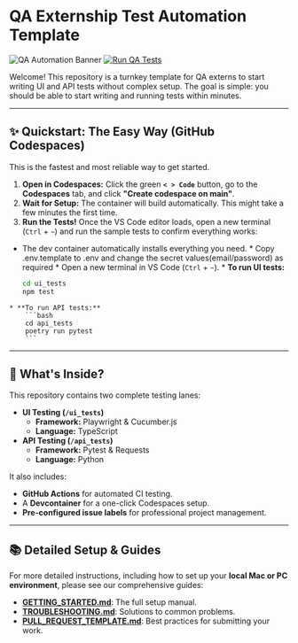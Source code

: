 # QA Externship Test Automation Template

![QA Automation Banner](https://i.imgur.com/your-banner-image.png) [![Run QA Tests](https://github.com/tripleten-externships/qa-percruit/actions/workflows/ci.yml/badge.svg)](https://github.com/tripleten-externships/qa-percruit/actions/workflows/ci.yml)

Welcome! This repository is a turnkey template for QA externs to start writing UI and API tests without complex setup. The goal is simple: you should be able to start writing and running tests within minutes.

---

## ✨ Quickstart: The Easy Way (GitHub Codespaces)

This is the fastest and most reliable way to get started.

1.  **Open in Codespaces:** Click the green **`< > Code`** button, go to the **Codespaces** tab, and click **"Create codespace on main"**.
2.  **Wait for Setup:** The container will build automatically. This might take a few minutes the first time.
3.  **Run the Tests!** Once the VS Code editor loads, open a new terminal (`Ctrl` + `~`) and run the sample tests to confirm everything works:
   * The dev container automatically installs everything you need.
    * Copy .env.template to .env and change the secret values(email/password) as required
    * Open a new terminal in VS Code (`Ctrl` + `~`).
    * **To run UI tests:**
        ```bash
        cd ui_tests
        npm test
        ```
    * **To run API tests:**
        ```bash
        cd api_tests
        poetry run pytest
        ```

---

## 🚀 What's Inside?

This repository contains two complete testing lanes:

* **UI Testing (`/ui_tests`)**
    * **Framework:** Playwright & Cucumber.js
    * **Language:** TypeScript
* **API Testing (`/api_tests`)**
    * **Framework:** Pytest & Requests
    * **Language:** Python

It also includes:
* **GitHub Actions** for automated CI testing.
* A **Devcontainer** for a one-click Codespaces setup.
* **Pre-configured issue labels** for professional project management.

---

## 📚 Detailed Setup & Guides

For more detailed instructions, including how to set up your **local Mac or PC environment**, please see our comprehensive guides:

* **[GETTING_STARTED.md](./GETTING_STARTED.md)**: The full setup manual.
* **[TROUBLESHOOTING.md](./TROUBLESHOOTING.md)**: Solutions to common problems.
* **[PULL_REQUEST_TEMPLATE.md](./.github/PULL_REQUEST_TEMPLATE.md)**: Best practices for submitting your work.
